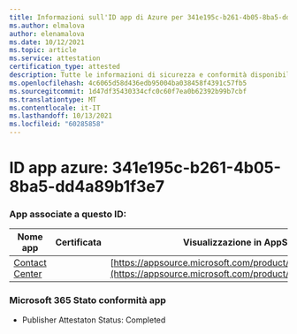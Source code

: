 ```yaml
---
title: Informazioni sull'ID app di Azure per 341e195c-b261-4b05-8ba5-dd4a89b1f3e7
ms.author: elmalova
author: elenamalova
ms.date: 10/12/2021
ms.topic: article
ms.service: attestation
certification_type: attested
description: Tutte le informazioni di sicurezza e conformità disponibili per 341e195c-b261-4b05-8ba5-dd4a89b1f3e7.
ms.openlocfilehash: 4c6065d58d436edb95004ba038458f4391c57fb5
ms.sourcegitcommit: 1d47df35430334cfc0c60f7ea0b62392b99b7cbf
ms.translationtype: MT
ms.contentlocale: it-IT
ms.lasthandoff: 10/13/2021
ms.locfileid: "60285858"
---
```

# <a name="azure-app-id-341e195c-b261-4b05-8ba5-dd4a89b1f3e7"></a>ID app azure: 341e195c-b261-4b05-8ba5-dd4a89b1f3e7


### <a name="apps-associated-with-this-id"></a>App associate a questo ID:
| **Nome app** | **Certificata** | **Visualizzazione in AppSource** |
|--------------|---------------|-----------------------|
| [Contact Center](https://docs.microsoft.com/microsoft-365-app-certification/forward/WA200001428) |  | [https://appsource.microsoft.com/product/office/WA200001428](https://appsource.microsoft.com/product/office/WA200001428) |

### <a name="microsoft-365-app-compliance-status"></a>Microsoft 365 Stato conformità app
- Publisher Attestaton Status: Completed
